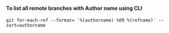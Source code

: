 #### To list all remote branches with Author name using CLI
```
git for-each-ref --format= '%(authorname) %09 %(refname)' --sort=authorname
